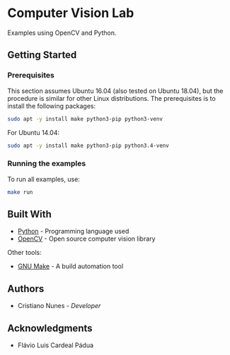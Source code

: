# Computer Vision Lab

Examples using OpenCV and Python.

## Getting Started

### Prerequisites

This section assumes Ubuntu 16.04 (also tested on Ubuntu 18.04), but the procedure is similar for other Linux distributions. The prerequisites is to install the following packages:

```sh
sudo apt -y install make python3-pip python3-venv
```

For Ubuntu 14.04:

```sh
sudo apt -y install make python3-pip python3.4-venv
```

### Running the examples

To run all examples, use:

```sh
make run
```

## Built With

* [Python](https://www.python.org/) - Programming language used
* [OpenCV](https://opencv.org/) - Open source computer vision library

Other tools:

* [GNU Make](https://www.gnu.org/software/make/) - A build automation tool

## Authors

* Cristiano Nunes - *Developer*

## Acknowledgments

* Flávio Luis Cardeal Pádua

